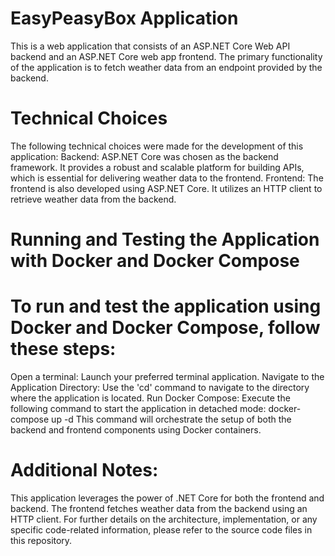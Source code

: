 # EasyPeasyBox Application
This is a web application that consists of an ASP.NET Core Web API backend and an ASP.NET Core web app frontend. The primary functionality of the application is to fetch weather data from an endpoint provided by the backend.

# Technical Choices
The following technical choices were made for the development of this application:
Backend: ASP.NET Core was chosen as the backend framework. It provides a robust and scalable platform for building APIs, which is essential for delivering weather data to the frontend.
Frontend: The frontend is also developed using ASP.NET Core. It utilizes an HTTP client to retrieve weather data from the backend.

# Running and Testing the Application with Docker and Docker Compose
# To run and test the application using Docker and Docker Compose, follow these steps:

Open a terminal: Launch your preferred terminal application.
Navigate to the Application Directory: Use the 'cd' command to navigate to the directory where the application is located.
Run Docker Compose: Execute the following command to start the application in detached mode:
docker-compose up -d
This command will orchestrate the setup of both the backend and frontend components using Docker containers.

# Additional Notes:
This application leverages the power of .NET Core for both the frontend and backend. The frontend fetches weather data from the backend using an HTTP client.
For further details on the architecture, implementation, or any specific code-related information, please refer to the source code files in this repository.
